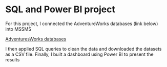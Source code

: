 # SQL and Power BI project


For this project, I connected the AdventureWorks databases (link below) into MSSMS

[AdventuresWorks databases](https://docs.microsoft.com/en-us/sql/samples/adventureworks-install-configure?view=sql-server-ver15&tabs=ssms)


I then applied SQL queries to clean the data and downloaded the datasets as a CSV file. Finally, I built a dashboard using Power BI to present the results
